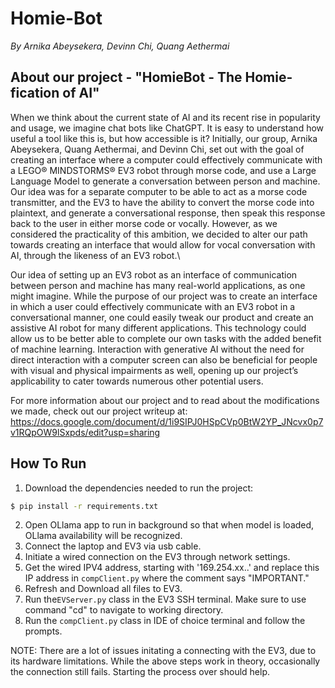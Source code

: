 # Homie-Bot

*By Arnika Abeysekera, Devinn Chi, Quang Aethermai*


## About our project - "HomieBot - The Homie-fication of AI"

When we think about the current state of AI and its recent rise in popularity and usage, we imagine chat bots like ChatGPT. It is easy to understand how useful a tool like this is, but how accessible is it? Initially, our group, Arnika Abeysekera, Quang Aethermai, and Devinn Chi, set out with the goal of creating an interface where a computer could effectively communicate with a LEGO® MINDSTORMS® EV3 robot through morse code, and use a Large Language Model to generate a conversation between person and machine. Our idea was for a separate computer to be able to act as a morse code transmitter, and the EV3 to have the ability to convert the morse code into plaintext, and generate a conversational response, then speak this response back to the user in either morse code or vocally. However, as we considered the practicality of this ambition, we decided to alter our path towards creating an interface that would allow for vocal conversation with AI, through the likeness of an EV3 robot.\

Our idea of setting up an EV3 robot as an interface of communication between person and machine has many real-world applications, as one might imagine. While the purpose of our project was to create an interface in which a user could effectively communicate with an EV3 robot in a conversational manner, one could easily tweak our product and create an assistive AI robot for many different applications. This technology could allow us to be better able to complete our own tasks with the added benefit of machine learning. 
Interaction with generative AI without the need for direct interaction with a computer screen can also be beneficial for people with visual and physical impairments as well, opening up our project’s applicability to cater towards numerous other potential users.


For more information about our project and to read about the modifications we made, check out our project writeup at: 
https://docs.google.com/document/d/1i9SIPJ0HSpCVp0BtW2YP_JNcvx0p7v1RQpOW9lSxpds/edit?usp=sharing


## How To Run

1. Download the dependencies needed to run the project:
```bash
$ pip install -r requirements.txt
```
2. Open OLlama app to run in background so that when model is loaded, OLlama availability will be recognized.
3. Connect the laptop and EV3 via usb cable. 
4. Initiate a wired connection on the EV3 through network settings. 
5. Get the wired IPV4 address, starting with '169.254.xx..' and replace this IP address in `compClient.py` where the comment says "IMPORTANT."
6. Refresh and Download all files to EV3. 
7. Run the`EVServer.py` class in the EV3 SSH terminal. Make sure to use command "cd" to navigate to working directory.
8. Run the `compClient.py` class in IDE of choice terminal and follow the prompts. 

NOTE: There are a lot of issues initating a connecting with the EV3, due to its hardware limitations. While the above steps work in theory, occasionally the connection still fails. Starting the process over should help. 
